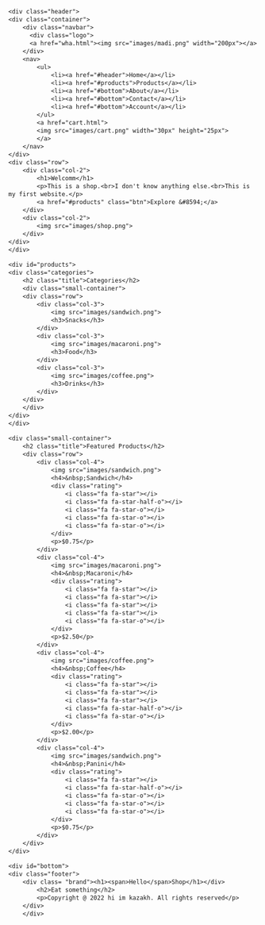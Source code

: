 <!DOCTYPE html>
<html lang="en">
<head>
	<meta charset="UTF-8">
	<meta name="viewport" content="width=device-width, initial-scale=1">
	<link rel="stylesheet" href="css/bootstrap.css">
	<title>HelloShop</title>
	<link rel="stylesheet" href="style.css">
	<link rel="icon" href="file:///C:/Users/User/Desktop/try/images/images.png">
	<link href="https://fonts.googleapis.com/css2?family=Caveat:wght@400;500;600;700&family=Shizuru&display=swap" rel="stylesheet">
	<link rel="stylesheet" href="font/css/font-awesome.min.css">
</head>
<body>

	<div class="header">
	<div class="container">
		<div class="navbar">
		  <div class="logo">
		  <a href="wha.html"><img src="images/madi.png" width="200px"></a>
		</div>
		<nav>
			<ul>
				<li><a href="#header">Home</a></li>
				<li><a href="#products">Products</a></li>
				<li><a href="#bottom">About</a></li>
				<li><a href="#bottom">Contact</a></li>
				<li><a href="#bottom">Account</a></li>
			</ul>
			<a href="cart.html">
			<img src="images/cart.png" width="30px" height="25px">
			</a>
		</nav>
	</div>
	<div class="row">
		<div class="col-2">
			<h1>Welcomm</h1>
			<p>This is a shop.<br>I don't know anything else.<br>This is my first website.</p>
			<a href="#products" class="btn">Explore &#8594;</a>
		</div>
		<div class="col-2">
			<img src="images/shop.png">
		</div>
	</div>
	</div>
</div>

<!------- Categories -------->
	<div id="products">
	<div class="categories">
		<h2 class="title">Categories</h2>
		<div class="small-container">
		<div class="row">
			<div class="col-3">
				<img src="images/sandwich.png">
				<h3>Snacks</h3>
			</div>
			<div class="col-3">
				<img src="images/macaroni.png">
				<h3>Food</h3>
			</div>
			<div class="col-3">
				<img src="images/coffee.png">
				<h3>Drinks</h3>
			</div>
		</div>
		</div>
	</div>	
	</div>
	
 <!----------products-------------------------------->
	<div class="small-container">
		<h2 class="title">Featured Products</h2>
		<div class="row">
			<div class="col-4">
				<img src="images/sandwich.png">
				<h4>&nbsp;Sandwich</h4>
				<div class="rating">
					<i class="fa fa-star"></i>
					<i class="fa fa-star-half-o"></i>
					<i class="fa fa-star-o"></i>
					<i class="fa fa-star-o"></i>
					<i class="fa fa-star-o"></i>
				</div>
				<p>$0.75</p>
			</div>
			<div class="col-4">
				<img src="images/macaroni.png">
				<h4>&nbsp;Macaroni</h4>
				<div class="rating">
					<i class="fa fa-star"></i>
					<i class="fa fa-star"></i>
					<i class="fa fa-star"></i>
					<i class="fa fa-star"></i>
					<i class="fa fa-star-o"></i>
				</div>
				<p>$2.50</p>
			</div>
			<div class="col-4">
				<img src="images/coffee.png">
				<h4>&nbsp;Coffee</h4>
				<div class="rating">
					<i class="fa fa-star"></i>
					<i class="fa fa-star"></i>
					<i class="fa fa-star"></i>
					<i class="fa fa-star-half-o"></i>
					<i class="fa fa-star-o"></i>
				</div>
				<p>$2.00</p>
			</div>
			<div class="col-4">
				<img src="images/sandwich.png">
				<h4>&nbsp;Panini</h4>
				<div class="rating">
					<i class="fa fa-star"></i>
					<i class="fa fa-star-half-o"></i>
					<i class="fa fa-star-o"></i>
					<i class="fa fa-star-o"></i>
					<i class="fa fa-star-o"></i>
				</div>
				<p>$0.75</p>
			</div>
		</div>	
	</div>
	
  <!--------footer--->
    <div id="bottom">
	<div class="footer">
        <div class= "brand"><h1><span>Hello</span>Shop</h1></div>
			<h2>Eat something</h2>
            <p>Copyright @ 2022 hi im kazakh. All rights reserved</p>
        </div>
		</div>
</body>
</html>

